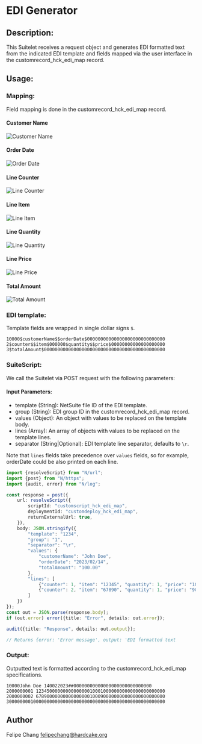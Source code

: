 # EDI Generator

## Description:

This Suitelet receives a request object and generates EDI formatted text from the indicated EDI template 
and fields mapped via the user interface in the customrecord_hck_edi_map record.

## Usage:

### Mapping:

Field mapping is done in the customrecord_hck_edi_map record.

#### Customer Name
![Customer Name]("https://github.com/felipechang/netsuite-edi-generator/blob/main/images/customerName.png")

#### Order Date
![Order Date]("https://github.com/felipechang/netsuite-edi-generator/blob/main/images/orderDate.png")

#### Line Counter
![Line Counter]("https://github.com/felipechang/netsuite-edi-generator/blob/main/images/counter.png")

#### Line Item
![Line Item]("https://github.com/felipechang/netsuite-edi-generator/blob/main/images/itemme.png")

#### Line Quantity
![Line Quantity]("https://github.com/felipechang/netsuite-edi-generator/blob/main/images/quantity.png")

#### Line Price
![Line Price]("https://github.com/felipechang/netsuite-edi-generator/blob/main/images/price.png")

#### Total Amount
![Total Amount]("https://github.com/felipechang/netsuite-edi-generator/blob/main/images/totalAmount.png")


### EDI template:

Template fields are wrapped in single dollar signs `$`.

```text
10000$customerName$$orderDate$00000000000000000000000000000
2$counter$$item$000000$quantity$$price$00000000000000000000
3$totalAmount$000000000000000000000000000000000000000000000
```

### SuiteScript:

We call the Suitelet via POST request with the following parameters:

#### Input Parameters:

- template (String): NetSuite file ID of the EDI template.
- group (String): EDI group ID in the customrecord_hck_edi_map record.
- values (Object): An object with values to be replaced on the template body.
- lines (Array): An array of objects with values to be replaced on the template lines.
- separator (String|Optional): EDI template line separator, defaults to `\r`.

Note that `lines` fields take precedence over `values` fields, so for example, orderDate could be also printed on each line.

```typescript
import {resolveScript} from "N/url";
import {post} from "N/https";
import {audit, error} from "N/log";

const response = post({
    url: resolveScript({
        scriptId: "customscript_hck_edi_map",
        deploymentId: "customdeploy_hck_edi_map",
        returnExternalUrl: true,
    }),
    body: JSON.stringify({
        "template": "1234",
        "group": "1",
        "separator": "\r",
        "values": {
            "customerName": "John Doe",
            "orderDate": "2023/02/14",
            "totalAmount": "100.00"
        },
        "lines": [
            {"counter": 1, "item": "12345", "quantity": 1, "price": "10.00"},
            {"counter": 2, "item": "67890", "quantity": 1, "price": "90.00"}
        ]
    })
});
const out = JSON.parse(response.body);
if (out.error) error({title: "Error", details: out.error});

audit({title: "Response", details: out.output});

// Returns {error: 'Error message', output: 'EDI formatted text
```

### Output:

Outputted text is formatted according to the customrecord_hck_edi_map specifications.

```text
10000John Doe 140022023##00000000000000000000000000000
2000000001 123450000000000000001000100000000000000000000000
2000000002 678900000000000000001000900000000000000000000000
30000000010000000000000000000000000000000000000000000000000
```

## Author

Felipe Chang <felipechang@hardcake.org>